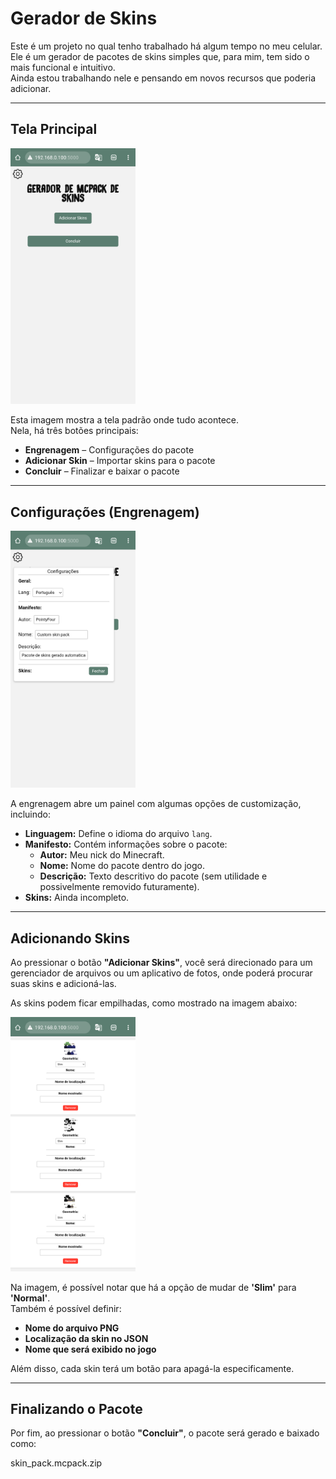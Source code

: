 # Gerador de Skins  

Este é um projeto no qual tenho trabalhado há algum tempo no meu celular.  
Ele é um gerador de pacotes de skins simples que, para mim, tem sido o mais funcional e intuitivo.  
Ainda estou trabalhando nele e pensando em novos recursos que poderia adicionar.  

---

## Tela Principal  

<img src="app/.0_0/Tela.png" alt="Tela Principal" width="200">  

Esta imagem mostra a tela padrão onde tudo acontece.  
Nela, há três botões principais:  
- **Engrenagem** – Configurações do pacote  
- **Adicionar Skin** – Importar skins para o pacote  
- **Concluir** – Finalizar e baixar o pacote  

---

## Configurações (Engrenagem)  

<img src="app/.0_0/Tela com o painel a mostra.png" alt="Painel de Configurações" width="200">  

A engrenagem abre um painel com algumas opções de customização, incluindo:  

- **Linguagem:** Define o idioma do arquivo `lang`.  
- **Manifesto:** Contém informações sobre o pacote:  
  - **Autor:** Meu nick do Minecraft.  
  - **Nome:** Nome do pacote dentro do jogo.  
  - **Descrição:** Texto descritivo do pacote (sem utilidade e possivelmente removido futuramente).  
- **Skins:** Ainda incompleto.  

---

## Adicionando Skins  

Ao pressionar o botão **"Adicionar Skins"**, você será direcionado para um gerenciador de arquivos ou um aplicativo de fotos, onde poderá procurar suas skins e adicioná-las.  

As skins podem ficar empilhadas, como mostrado na imagem abaixo:  

<img src="app/.0_0/Skins foto.png" alt="Skins Empilhadas" width="200">  

Na imagem, é possível notar que há a opção de mudar de **'Slim'** para **'Normal'**.  
Também é possível definir:  
- **Nome do arquivo PNG**  
- **Localização da skin no JSON**  
- **Nome que será exibido no jogo**  

Além disso, cada skin terá um botão para apagá-la especificamente.  

---

## Finalizando o Pacote  

Por fim, ao pressionar o botão **"Concluir"**, o pacote será gerado e baixado como:  

skin_pack.mcpack.zip
